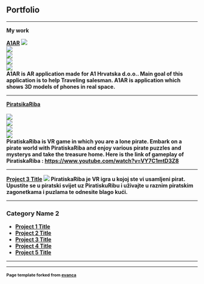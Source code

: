 ## Portfolio

---

<b> My work 

[A1AR](/sample_page)
<img src="images/AR1.jpeg?raw=true"/> <br>
<img src="images/AR2.jpeg?raw=true"/> <br>
<img src="images/AR3.jpeg?raw=true"/> <br>
<img src="images/AR4.jpeg?raw=true"/> <br>
<img src="images/AR5.jpeg?raw=true"/> <br>
A1AR is AR application made for A1 Hrvatska d.o.o.. Main goal of this application is to help Traveling salesman. A1AR is application which shows 3D models of phones in real space.


---
[PiratsikaRiba](/sample_page)<br>                                                
<img src="PR1.jpeg?raw=true"/><br>
<img src="PR2.jpeg?raw=true"/><br>
<img src="PR3.jpeg?raw=true"/><br>
<img src="PR4.jpeg?raw=true"/><br>
 PiratiskaRiba is VR game in which you are a lone pirate. Embark on a pirate world with PiratiskaRiba and enjoy various pirate puzzles and mysterys and take the treasure home.
 Here is the link of gameplay of PiratiskaRiba : https://www.youtube.com/watch?v=VY7C1mtD3Z8

---
[Project 3 Title](http://example.com/)
<img src="PiratiskaRiba.jpg?raw=true"/>
  PiratiskaRiba je VR igra u kojoj ste vi usamljeni pirat. Upustite se u piratski svijet uz PiratiskuRibu i uživajte u raznim piratskim zagonetkama i puzlama te odnesite blago kući.

---

### Category Name 2

- [Project 1 Title](http://example.com/)
- [Project 2 Title](http://example.com/)
- [Project 3 Title](http://example.com/)
- [Project 4 Title](http://example.com/)
- [Project 5 Title](http://example.com/)

---




---
<p style="font-size:11px">Page template forked from <a href="https://github.com/evanca/quick-portfolio">evanca</a></p>
<!-- Remove above link if you don't want to attibute -->
